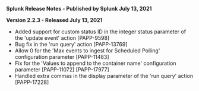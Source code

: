 **Splunk Release Notes - Published by Splunk July 13, 2021**


**Version 2.2.3 - Released July 13, 2021**

* Added support for custom status ID in the integer status parameter of the 'update event' action [PAPP-9598]
* Bug fix in the 'run query' action [PAPP-13769]
* Allow 0 for the 'Max events to ingest for Scheduled Polling' configuration parameter [PAPP-11483]
* Fix for the 'Values to append to the container name' configuration parameter [PAPP-11072] [PAPP-17977]
* Handled extra commas in the display parameter of the 'run query' action [PAPP-17228]
